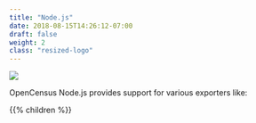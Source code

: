 ```yaml
---
title: "Node.js"
date: 2018-08-15T14:26:12-07:00
draft: false
weight: 2
class: "resized-logo"
---
```


![](/images/nodejs.png)

OpenCensus Node.js provides support for various exporters like:

{{% children %}}
